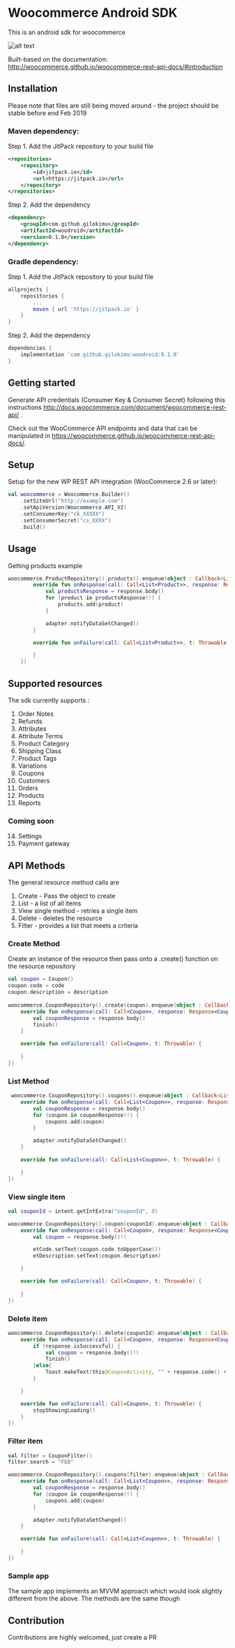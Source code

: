 # Woocommerce Android SDK

This is an android sdk for woocommerce 

![alt text](https://github.com/gilokimu/woocommerce-android-sdk/raw/master/screens/screenshot-1549248597583.jpg "Woocommerce Android app")

Built-based on the documentation: http://woocommerce.github.io/woocommerce-rest-api-docs/#introduction

## Installation
Please note that files are still being moved around - the project should be stable before end Feb 2019

### Maven dependency:
Step 1. Add the JitPack repository to your build file

```xml
<repositories>
	<repository>
		<id>jitpack.io</id>
		<url>https://jitpack.io</url>
	</repository>
</repositories>
```

Step 2. Add the dependency
```xml
<dependency>
	<groupId>com.github.gilokimu</groupId>
	<artifactId>woodroid</artifactId>
	<version>0.1.0</version>
</dependency>
```

### Gradle dependency:
Step 1. Add the JitPack repository to your build file

```gradle
allprojects {
	repositories {
		...
		maven { url 'https://jitpack.io' }
	}
}
```

Step 2. Add the dependency
```gradle
dependencies {
	implementation 'com.github.gilokimu:woodroid:0.1.0'
}
```

## Getting started

Generate API credentials (Consumer Key & Consumer Secret) following this instructions <http://docs.woocommerce.com/document/woocommerce-rest-api/>
.

Check out the WooCommerce API endpoints and data that can be manipulated in <https://woocommerce.github.io/woocommerce-rest-api-docs/>.

## Setup

Setup for the new WP REST API integration (WooCommerce 2.6 or later):

```kotlin
val woocommerce = Woocommerce.Builder()
	.setSiteUrl("http://example.com")
	.setApiVersion(Woocommerce.API_V2)
	.setConsumerKey("ck_XXXXX")
	.setConsumerSecret("cs_XXXX")
	.build()
```

## Usage
Getting products example

```kotlin
woocommerce.ProductRepository().products().enqueue(object : Callback<List<Product>> {
        override fun onResponse(call: Call<List<Product>>, response: Response<List<Product>>) {
            val productsResponse = response.body()
            for (product in productsResponse!!) {
                products.add(product)
            }

            adapter.notifyDataSetChanged()
        }

        override fun onFailure(call: Call<List<Product>>, t: Throwable) {

        }
    })
```

## Supported resources
The sdk currently supports : 
1. Order Notes
2. Refunds
3. Attributes
4. Attribute Terms  
5. Product Category  
6. Shipping Class  
7. Product Tags  
8. Variations  
9. Coupons
10. Customers  
11. Orders  
12. Products  
13. Reports 

### Coming soon
14. Settings 
15. Payment gateway

## API Methods
The general resource method calls are
1. Create - Pass the object to create
2. List - a list of all items
3. View single method - retries a single item
4. Delete - deletes the resource
5. Filter - provides a list that meets a criteria

### Create Method
Create an instance of the resource then pass onto a .create() function on the resource repository

```kotlin
val coupon = Coupon()
coupon.code = code
coupon.description = description
        
woocommerce.CouponRepository().create(coupon).enqueue(object : Callback<Coupon> {
    override fun onResponse(call: Call<Coupon>, response: Response<Coupon>) {
        val couponResponse = response.body()
        finish()
    }

    override fun onFailure(call: Call<Coupon>, t: Throwable) {
        
    }
})
```

### List Method
```kotlin
 woocommerce.CouponRepository().coupons().enqueue(object : Callback<List<Coupon>> {
    override fun onResponse(call: Call<List<Coupon>>, response: Response<List<Coupon>>) {
        val couponResponse = response.body()
        for (coupon in couponResponse!!) {
            coupons.add(coupon)
        }

        adapter.notifyDataSetChanged()
    }

    override fun onFailure(call: Call<List<Coupon>>, t: Throwable) {

    }
})
```

### View single item

```kotlin
val couponId = intent.getIntExtra("couponId", 0)

woocommerce.CouponRepository().coupon(couponId).enqueue(object : Callback<Coupon> {
    override fun onResponse(call: Call<Coupon>, response: Response<Coupon>) {
        val coupon = response.body()!!

        etCode.setText(coupon.code.toUpperCase())
        etDescription.setText(coupon.description)

    }

    override fun onFailure(call: Call<Coupon>, t: Throwable) {
        
    }
})

```

### Delete item
```kotlin
woocommerce.CouponRepository().delete(couponId).enqueue(object : Callback<Coupon> {
    override fun onResponse(call: Call<Coupon>, response: Response<Coupon>) {
        if (response.isSuccessful) {
            val coupon = response.body()!!
            finish()
        }else{
            Toast.makeText(this@CouponActivity, "" + response.code() + " : " + response.message(), Toast.LENGTH_SHORT).show()
        }

    }

    override fun onFailure(call: Call<Coupon>, t: Throwable) {
        stopShowingLoading()
    }
})
```

### Filter item 
```kotlin
val filter = CouponFilter()
filter.search = "FEB"

woocommerce.CouponRepository().coupons(filter).enqueue(object : Callback<List<Coupon>> {
    override fun onResponse(call: Call<List<Coupon>>, response: Response<List<Coupon>>) {
        val couponResponse = response.body()
        for (coupon in couponResponse!!) {
            coupons.add(coupon)
        }

        adapter.notifyDataSetChanged()
    }

    override fun onFailure(call: Call<List<Coupon>>, t: Throwable) {

    }
})

```
### Sample app
The sample app implements an MVVM approach which would look slightly different from the above. The methods are the same though


## Contribution
Contributions are highly welcomed, just create a PR



